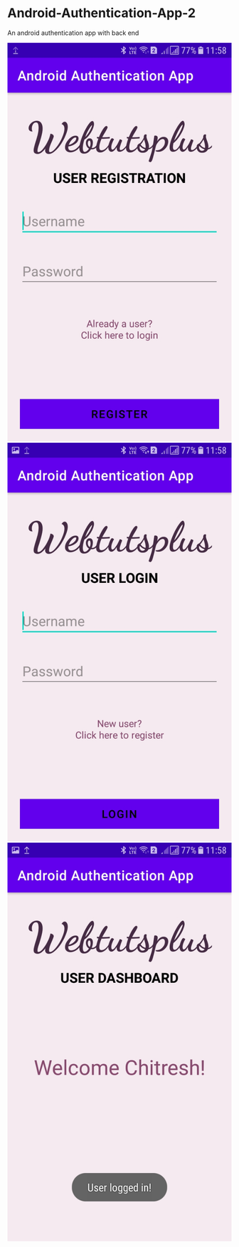 # Android-Authentication-App-2

An android authentication app with back end

![](1.jpg)
![](2.jpg)
![](3.jpg)

